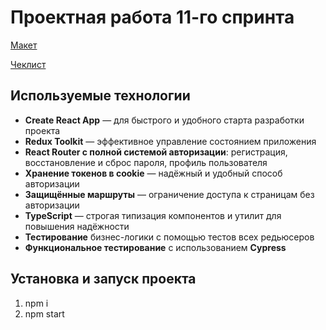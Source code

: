 # Проектная работа 11-го спринта

[Макет](<https://www.figma.com/file/vIywAvqfkOIRWGOkfOnReY/React-Fullstack_-Проектные-задачи-(3-месяца)_external_link?type=design&node-id=0-1&mode=design>)

[Чеклист](https://www.notion.so/praktikum/0527c10b723d4873aa75686bad54b32e?pvs=4)

## Используемые технологии
- **Сreate React App** — для быстрого и удобного старта разработки проекта
- **Redux Toolkit** — эффективное управление состоянием приложения
- **React Router с полной системой авторизации**: регистрация, восстановление и сброс пароля, профиль пользователя
- **Хранение токенов в cookie** — надёжный и удобный способ авторизации
- **Защищённые маршруты** — ограничение доступа к страницам без авторизации
- **TypeScript** — строгая типизация компонентов и утилит для повышения надёжности
- **Тестирование** бизнес-логики с помощью тестов всех редьюсеров
- **Функциональное тестирование** с использованием **Cypress**

## Установка и запуск проекта
1. npm i
2. npm start
